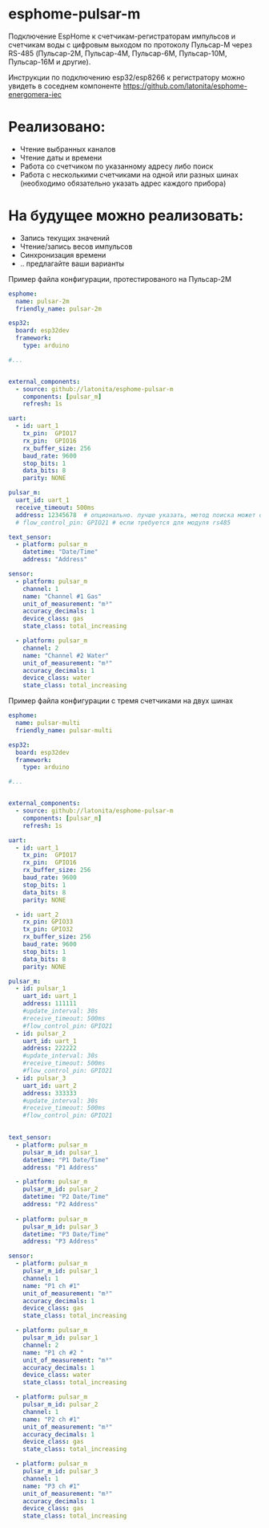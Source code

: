# esphome-pulsar-m
Подключение EspHome к счетчикам-регистраторам импульсов и счетчикам воды с цифровым выходом по протоколу Пульсар-М через RS-485 
(Пульсар-2М, Пульсар-4М, Пульсар-6М, Пульсар-10М, Пульсар-16М и другие).

Инструкции по подключению esp32/esp8266 к регистратору можно увидеть в соседнем компоненте https://github.com/latonita/esphome-energomera-iec

# Реализовано:
- Чтение выбранных каналов
- Чтение даты и времени
- Работа со счетчиком по указанному адресу либо поиск 
- Работа с несколькими счетчиками на одной или разных шинах (необходимо обязательно указать адрес каждого прибора)

# На будущее можно реализовать:
- Запись текущих значений
- Чтение/запись весов импульсов
- Синхронизация времени
- .. предлагайте ваши варианты



Пример файла конфигурации, протестированого на Пульсар-2М

```yaml
esphome:
  name: pulsar-2m
  friendly_name: pulsar-2m

esp32:
  board: esp32dev
  framework:
    type: arduino

#...


external_components:
  - source: github://latonita/esphome-pulsar-m
    components: [pulsar_m]
    refresh: 1s

uart:
  - id: uart_1
    tx_pin:  GPIO17
    rx_pin:  GPIO16
    rx_buffer_size: 256
    baud_rate: 9600
    stop_bits: 1
    data_bits: 8
    parity: NONE

pulsar_m:
  uart_id: uart_1
  receive_timeout: 500ms
  address: 12345678  # опционально. лучше указать, метод поиска может отличаться от версии к версии
  # flow_control_pin: GPIO21 # если требуется для модуля rs485

text_sensor:
  - platform: pulsar_m
    datetime: "Date/Time"
    address: "Address"

sensor:
  - platform: pulsar_m
    channel: 1
    name: "Channel #1 Gas" 
    unit_of_measurement: "m³"
    accuracy_decimals: 1
    device_class: gas
    state_class: total_increasing

  - platform: pulsar_m
    channel: 2
    name: "Channel #2 Water" 
    unit_of_measurement: "m³"
    accuracy_decimals: 1
    device_class: water
    state_class: total_increasing

```

Пример файла конфигурации с тремя счетчиками на двух шинах

```yaml
esphome:
  name: pulsar-multi
  friendly_name: pulsar-multi

esp32:
  board: esp32dev
  framework:
    type: arduino

#...


external_components:
  - source: github://latonita/esphome-pulsar-m
    components: [pulsar_m]
    refresh: 1s

uart:
  - id: uart_1
    tx_pin:  GPIO17
    rx_pin:  GPIO16
    rx_buffer_size: 256
    baud_rate: 9600
    stop_bits: 1
    data_bits: 8
    parity: NONE

  - id: uart_2
    rx_pin: GPIO33
    tx_pin: GPIO32
    rx_buffer_size: 256
    baud_rate: 9600
    stop_bits: 1
    data_bits: 8
    parity: NONE

pulsar_m:
  - id: pulsar_1
    uart_id: uart_1
    address: 111111
    #update_interval: 30s
    #receive_timeout: 500ms
    #flow_control_pin: GPIO21
  - id: pulsar_2
    uart_id: uart_1
    address: 222222
    #update_interval: 30s
    #receive_timeout: 500ms
    #flow_control_pin: GPIO21
  - id: pulsar_3
    uart_id: uart_2
    address: 333333
    #update_interval: 30s
    #receive_timeout: 500ms
    #flow_control_pin: GPIO21
  

text_sensor:
  - platform: pulsar_m
    pulsar_m_id: pulsar_1
    datetime: "P1 Date/Time"
    address: "P1 Address"

  - platform: pulsar_m
    pulsar_m_id: pulsar_2
    datetime: "P2 Date/Time"
    address: "P2 Address"
  
  - platform: pulsar_m
    pulsar_m_id: pulsar_3
    datetime: "P3 Date/Time"
    address: "P3 Address"

sensor:
  - platform: pulsar_m
    pulsar_m_id: pulsar_1
    channel: 1
    name: "P1 ch #1" 
    unit_of_measurement: "m³"
    accuracy_decimals: 1
    device_class: gas
    state_class: total_increasing

  - platform: pulsar_m
    pulsar_m_id: pulsar_1
    channel: 2
    name: "P1 ch #2 " 
    unit_of_measurement: "m³"
    accuracy_decimals: 1
    device_class: water
    state_class: total_increasing

  - platform: pulsar_m
    pulsar_m_id: pulsar_2
    channel: 1
    name: "P2 ch #1" 
    unit_of_measurement: "m³"
    accuracy_decimals: 1
    device_class: gas
    state_class: total_increasing

  - platform: pulsar_m
    pulsar_m_id: pulsar_3
    channel: 1
    name: "P3 ch #1" 
    unit_of_measurement: "m³"
    accuracy_decimals: 1
    device_class: gas
    state_class: total_increasing


```

